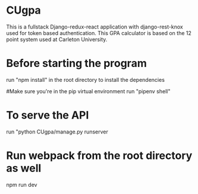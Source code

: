 # CUgpa

This is a fullstack Django-redux-react application with django-rest-knox used for token based authentication. This GPA calculator is based on the 12 point system used at Carleton University. 

# Before starting the program
run "npm install" in the root directory to install the dependencies

#Make sure you're in the pip virtual environment
run "pipenv shell"

# To serve the API
run "python CUgpa/manage.py runserver

# Run webpack from the root directory as well
npm run dev

